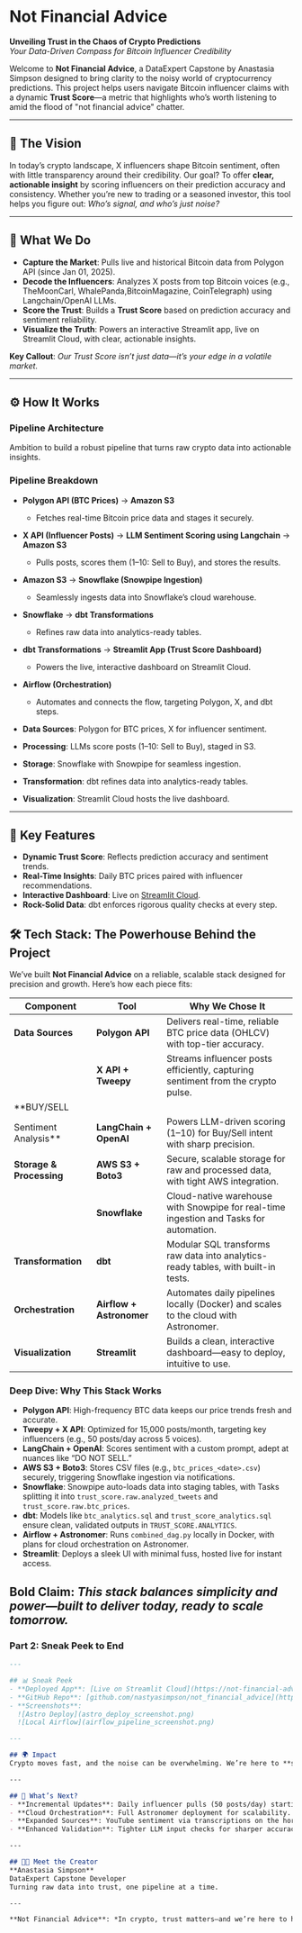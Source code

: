 # Not Financial Advice  
**Unveiling Trust in the Chaos of Crypto Predictions**  
*Your Data-Driven Compass for Bitcoin Influencer Credibility*  

Welcome to **Not Financial Advice**, a DataExpert Capstone by Anastasia Simpson designed to bring clarity to the noisy world of cryptocurrency predictions. This project helps users navigate Bitcoin influencer claims with a dynamic **Trust Score**—a metric that highlights who’s worth listening to amid the flood of "not financial advice" chatter.

---

## 🌟 The Vision  
In today’s crypto landscape, X influencers shape Bitcoin sentiment, often with little transparency around their credibility. Our goal? To offer **clear, actionable insight** by scoring influencers on their prediction accuracy and consistency. Whether you’re new to trading or a seasoned investor, this tool helps you figure out: *Who’s signal, and who’s just noise?*

---

## 🚀 What We Do  
- **Capture the Market**: Pulls live and historical Bitcoin data from Polygon API (since Jan 01, 2025).  
- **Decode the Influencers**: Analyzes X posts from top Bitcoin voices (e.g., TheMoonCarl, WhalePanda,BitcoinMagazine, CoinTelegraph) using Langchain/OpenAI LLMs.  
- **Score the Trust**: Builds a **Trust Score** based on prediction accuracy and sentiment reliability.  
- **Visualize the Truth**: Powers an interactive Streamlit app, live on Streamlit Cloud, with clear, actionable insights.  

**Key Callout**: *Our Trust Score isn’t just data—it’s your edge in a volatile market.*

---

## ⚙️ How It Works  
### Pipeline Architecture  
Ambition to build a robust pipeline that turns raw crypto data into actionable insights. 

### Pipeline Breakdown  
- **Polygon API (BTC Prices)** → **Amazon S3**  
  - Fetches real-time Bitcoin price data and stages it securely.  
- **X API (Influencer Posts)** → **LLM Sentiment Scoring using Langchain** → **Amazon S3**  
  - Pulls posts, scores them (1–10: Sell to Buy), and stores the results.  
- **Amazon S3** → **Snowflake (Snowpipe Ingestion)**  
  - Seamlessly ingests data into Snowflake’s cloud warehouse.  
- **Snowflake** → **dbt Transformations**  
  - Refines raw data into analytics-ready tables.  
- **dbt Transformations** → **Streamlit App (Trust Score Dashboard)**  
  - Powers the live, interactive dashboard on Streamlit Cloud.  
- **Airflow (Orchestration)**  
  - Automates and connects the flow, targeting Polygon, X, and dbt steps.  

- **Data Sources**: Polygon for BTC prices, X for influencer sentiment.  
- **Processing**: LLMs score posts (1–10: Sell to Buy), staged in S3.  
- **Storage**: Snowflake with Snowpipe for seamless ingestion.  
- **Transformation**: dbt refines data into analytics-ready tables.  
- **Visualization**: Streamlit Cloud hosts the live dashboard.  

---

## 🎯 Key Features  
- **Dynamic Trust Score**: Reflects prediction accuracy and sentiment trends.  
- **Real-Time Insights**: Daily BTC prices paired with influencer recommendations.  
- **Interactive Dashboard**: Live on [Streamlit Cloud](https://notfinancialadvice.streamlit.app/).  
- **Rock-Solid Data**: dbt enforces rigorous quality checks at every step.

## 🛠️ Tech Stack: The Powerhouse Behind the Project  
We’ve built **Not Financial Advice** on a reliable, scalable stack designed for precision and growth. Here’s how each piece fits:  

| **Component**            | **Tool**             | **Why We Chose It**                                                                 |  
|--------------------------|----------------------|------------------------------------------------------------------------------------|  
| **Data Sources**         | **Polygon API**      | Delivers real-time, reliable BTC price data (OHLCV) with top-tier accuracy.        |  
|                          | **X API + Tweepy**   | Streams influencer posts efficiently, capturing sentiment from the crypto pulse.  |  
| **BUY/SELL 
|  Sentiment Analysis**    | **LangChain + OpenAI**| Powers LLM-driven scoring (1–10) for Buy/Sell intent with sharp precision.       |  
| **Storage & Processing** | **AWS S3 + Boto3**   | Secure, scalable storage for raw and processed data, with tight AWS integration.  |  
|                          | **Snowflake**        | Cloud-native warehouse with Snowpipe for real-time ingestion and Tasks for automation.|  
| **Transformation**       | **dbt**              | Modular SQL transforms raw data into analytics-ready tables, with built-in tests. |  
| **Orchestration**        | **Airflow + Astronomer** | Automates daily pipelines locally (Docker) and scales to the cloud with Astronomer.|  
| **Visualization**        | **Streamlit**        | Builds a clean, interactive dashboard—easy to deploy, intuitive to use.          |  

### Deep Dive: Why This Stack Works  
- **Polygon API**: High-frequency BTC data keeps our price trends fresh and accurate.  
- **Tweepy + X API**: Optimized for 15,000 posts/month, targeting key influencers (e.g., 50 posts/day across 5 voices).  
- **LangChain + OpenAI**: Scores sentiment with a custom prompt, adept at nuances like “DO NOT SELL.”  
- **AWS S3 + Boto3**: Stores CSV files (e.g., `btc_prices_<date>.csv`) securely, triggering Snowflake ingestion via notifications.  
- **Snowflake**: Snowpipe auto-loads data into staging tables, with Tasks splitting it into `trust_score.raw.analyzed_tweets` and `trust_score.raw.btc_prices`.  
- **dbt**: Models like `btc_analytics.sql` and `trust_score_analytics.sql` ensure clean, validated outputs in `TRUST_SCORE.ANALYTICS`.  
- **Airflow + Astronomer**: Runs `combined_dag.py` locally in Docker, with plans for cloud orchestration on Astronomer.  
- **Streamlit**: Deploys a sleek UI with minimal fuss, hosted live for instant access.  

**Bold Claim**: *This stack balances simplicity and power—built to deliver today, ready to scale tomorrow.*
---

### Part 2: Sneak Peek to End
```markdown
---

## 📊 Sneak Peek  
- **Deployed App**: [Live on Streamlit Cloud](https://not-financial-advice.streamlit.app)  
- **GitHub Repo**: [github.com/nastyasimpson/not_financial_advice](https://github.com/nastyasimpson/not_financial_advice)  
- **Screenshots**:  
  ![Astro Deploy](astro_deploy_screenshot.png)  
  ![Local Airflow](airflow_pipeline_screenshot.png)  

---

## 🌍 Impact  
Crypto moves fast, and the noise can be overwhelming. We’re here to **support users**—from casual traders to seasoned investors—with a tool to assess influencer credibility and make informed choices. Whether it’s catching a solid signal or avoiding the hype, **Not Financial Advice** is your guide through the digital currency storm.

---

## 🔮 What’s Next?  
- **Incremental Updates**: Daily influencer pulls (50 posts/day) starting Mar 1, 2025.  
- **Cloud Orchestration**: Full Astronomer deployment for scalability.  
- **Expanded Sources**: YouTube sentiment via transcriptions on the horizon.  
- **Enhanced Validation**: Tighter LLM input checks for sharper accuracy.  

---

## 👩‍💻 Meet the Creator  
**Anastasia Simpson**  
DataExpert Capstone Developer  
Turning raw data into trust, one pipeline at a time.

---

**Not Financial Advice**: *In crypto, trust matters—and we’re here to help you find it.*
